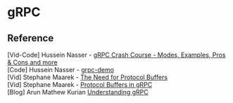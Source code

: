# gRPC

## Reference

[Vid-Code] Hussein Nasser - [gRPC Crash Course - Modes, Examples, Pros & Cons and more](https://www.youtube.com/watch?v=Yw4rkaTc0f8&list=PLQnljOFTspQU6zO0drAYHFtkkyfNJw1IO&index=34&ab_channel=HusseinNasser) \
[Code] Hussein Nasser - [grpc-demo](https://github.com/hnasr/javascript_playground/tree/master/grpc-demo) \
[Vid] Stephane Maarek - [The Need for Protocol Buffers](https://www.youtube.com/watch?v=BywIOD_Y3CE&ab_channel=StephaneMaarek) \
[Vid] Stephane Maarek - [Protocol Buffers in gRPC](https://www.youtube.com/watch?v=yfZB2_rT_Pc&ab_channel=StephaneMaarek) \
[Blog] Arun Mathew Kurian [Understanding gRPC](https://betterprogramming.pub/understanding-grpc-60737b23e79e)